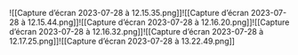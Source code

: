 ![[Capture d’écran 2023-07-28 à 12.15.35.png]]![[Capture d’écran 2023-07-28 à 12.15.44.png]]![[Capture d’écran 2023-07-28 à 12.16.20.png]]![[Capture d’écran 2023-07-28 à 12.16.32.png]]![[Capture d’écran 2023-07-28 à 12.17.25.png]]![[Capture d’écran 2023-07-28 à 13.22.49.png]]